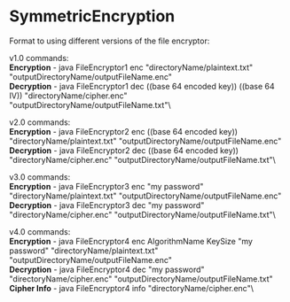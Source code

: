 # SymmetricEncryption

Format to using different versions of the file encryptor:

v1.0 commands:\
**Encryption** - java FileEncryptor1 enc "directoryName/plaintext.txt" "outputDirectoryName/outputFileName.enc"\
**Decryption** - java FileEncryptor1 dec ((base 64 encoded key)) ((base 64 IV)) "directoryName/cipher.enc" "outputDirectoryName/outputFileName.txt"\

v2.0 commands:\
**Encryption** - java FileEncryptor2 enc ((base 64 encoded key)) "directoryName/plaintext.txt" "outputDirectoryName/outputFileName.enc"\
**Decryption** - java FileEncryptor2 dec ((base 64 encoded key)) "directoryName/cipher.enc" "outputDirectoryName/outputFileName.txt"\

v3.0 commands:\
**Encryption** - java FileEncryptor3 enc "my password" "directoryName/plaintext.txt" "outputDirectoryName/outputFileName.enc"\
**Decryption** - java FileEncryptor3 dec "my password" "directoryName/cipher.enc" "outputDirectoryName/outputFileName.txt"\

v4.0 commands:\
**Encryption** - java FileEncryptor4 enc AlgorithmName KeySize "my password" "directoryName/plaintext.txt" "outputDirectoryName/outputFileName.enc"\
**Decryption** - java FileEncryptor4 dec "my password" "directoryName/cipher.enc" "outputDirectoryName/outputFileName.txt"\
**Cipher Info** - java FileEncryptor4 info "directoryName/cipher.enc"\
